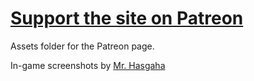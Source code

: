 # [Support the site on Patreon](https://www.patreon.com/sc_trade_tools)
Assets folder for the Patreon page.

In-game screenshots by [Mr. Hasgaha](http://hasgaha.com/)
